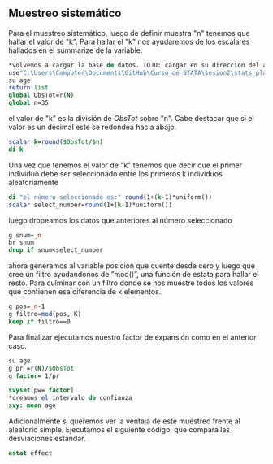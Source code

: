## Muestreo sistemático
Para el muestreo sistemático, luego de definir muestra "n" tenemos que hallar el valor de "k".
Para hallar el "k" nos ayudaremos de los escalares hallados en el summarize de la variable.
```STATA
*volvemos a cargar la base de datos. (OJO: cargar en su dirección del archivo)
use"C:\Users\Computer\Documents\GitHub\Curso_de_STATA\sesion2\stats_players_premier_2017-2018.dta", clear
su age
return list
global ObsTot=r(N)
global n=35
```
el valor de "k" es la división de *ObsTot* sobre "n". Cabe destacar que si el valor es un decimal este se redondea hacia abajo.
```STATA
scalar k=round($ObsTot/$n)
di k
```
Una vez que tenemos el valor de "k" tenemos que decir que el primer individuo debe ser seleccionado entre los primeros k individuos aleatoriamente

```STATA
di "el número seleccionado es:" round(1+(k-1)*uniform())
scalar select_number=round(1+(k-1)*uniform())
```
luego dropeamos los datos que anteriores al número seleccionado

```STATA
g snum=_n
br snum
drop if snum<select_number
```
ahora generamos al variable posición que cuente desde cero y luego que cree un filtro ayudandonos de ”mod()”, una función de estata para hallar el resto. Para culminar con un filtro donde se nos muestre todos los valores que contienen esa diferencia de k elementos.

```STATA
g pos=_n-1
g filtro=mod(pos, K)
keep if filtro==0
```
Para finalizar ejecutamos nuestro factor de expansión como en el anterior caso.

```STATA
su age
g pr =r(N)/$ObsTot
g factor= 1/pr

svyset[pw= factor]
*creamos el intervalo de confianza
svy: mean age
```
Adicionalmente si queremos ver la ventaja de este muestreo frente al aleatorio simple. Ejecutamos el siguiente código, que compara las desviaciones estandar.
```STATA
estat effect
```
